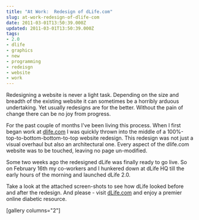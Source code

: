 ```yaml
---
title: "At Work:  Redesign of dLife.com"
slug: at-work-redesign-of-dlife-com
date: 2011-03-01T13:50:39.000Z
updated: 2011-03-01T13:50:39.000Z
tags:
- 2.0
- dlife
- graphics
- new
- programming
- redeisgn
- website
- work
---
```


Redesigning a website is never a light task.  Depending on the size and breadth of the existing website it can sometimes be a horribly arduous undertaking.  Yet usually redesigns are for the better.  Without the pain of change there can be no joy from progress.

For the past couple of months I've been living this process.  When I first began work at <a href="http://dlife.com/">dlife.com</a> I was quickly thrown into the middle of a 100%-top-to-bottom-bottom-to-top website redesign.  This redesign was not just a visual overhaul but also an architectural one.  Every aspect of the dlife.com website was to be touched, leaving no page un-modified.

Some two weeks ago the redesigned dLife was finally ready to go live.  So on February 16th my co-workers and I hunkered down at dLife HQ till the early hours of the morning and launched dLife 2.0.

Take a look at the attached screen-shots to see how dLife looked before and after the redesign.  And please - visit <a href="http://dlife.com/">dLife.com</a> and enjoy a premier online diabetic resource.

[gallery columns="2"]
